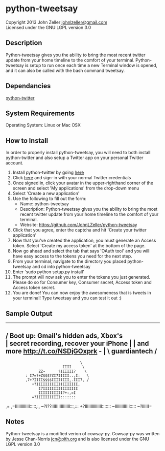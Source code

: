 python-tweetsay
===============
Copyright 2013 John Zeller <johnlzeller@gmail.com><br>
Licensed under the GNU LGPL version 3.0

Description
-----------
Python-tweetsay gives you the ability to bring the most recent twitter update from your home timeline to the comfort of your terminal. Python-tweetsay is setup to run once each time a new Terminal window is opened, and it can also be called with the bash command tweetsay.

Dependancies
------------
[python-twitter](http://code.google.com/p/python-twitter/)

System Requirements
-------------------
Operating System: Linux or Mac OSX

How to Install
--------------
In order to properly install python-tweetsay, you will need to both install python-twitter and also setup a Twitter app on your personal Twitter account.

1. Install python-twitter by going [here](http://code.google.com/p/python-twitter/)
2. Click [here](https://dev.twitter.com/user/login?destination=home) and sign-in with your normal Twitter credentials
3. Once signed in, click your avatar in the upper-righthand corner of the screen and select 'My applications' from the drop-down menu
4. Select 'Create a new application'
5. Use the following to fill out the form:
	* Name: python-tweetsay
	* Description: Python-tweetsay gives you the ability to bring the most recent twitter update from your home timeline to the comfort of your terminal.
	* Website: https://github.com/JohnLZeller/python-tweetsay
6. Click that you agree, enter the captcha and hit 'Create your twitter application'
7. Now that you've created the application, you must generate an Access token. Select 'Create my access token' at the bottom of the page.
8. Now go ahead and select the tab that says 'OAuth tool' and you will have easy access to the tokens you need for the next step.
9. From your terminal, navigate to the directory you placed python-tweetsay and cd into python-tweetsay
10. Enter 'sudo python setup.py install'
11. The prompt will now ask you to enter the tokens you just generated. Please do so for Consumer key, Consumer secret, Access token and Access token secret.
12. You are done! You can now enjoy the awesomeness that is tweets in your terminal! Type tweetsay and you can test it out :)

Sample Output
-------------
  _____________________________________
/ Boot up: Gmail's hidden ads, Xbox's   \
| secret recording, recover your iPhone |
| and more http://t.co/NSDjGOxprk -     |
\ guardiantech                          /
  -------------------------------------
                                      \
                              IIII     \
                   ZZ~      ?IIIIII?    \
             : I7=?+Z$$$7ZI7IIIII..,I:   \
             ,7+?IIII$$$$IIIIIIII,.III7, /
                +?IIIIIIIIIIIIIIIIIII,
                   I7IIIIIIIIIIIIIIII
                   IIIIIIIIIII?+:,=I
                =?IIIIIIIIIII:::::::
  ,=        ,=IIIIIIIIIIIII:::::,:,
     ~?I??IIIIIIIIIIIIIIII:::,:::
        +?IIIIIIIIIIIIIII:::::::
           ~IIIIIIIIIIIII:::::
                 ~?IIIIII=

Notes
-----
Python-tweetsay is a modified verion of cowsay-py. Cowsay-py was written by Jesse Chan-Norris <jcn@pith.org> and is also licensed under the GNU LGPL version 3.0
